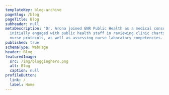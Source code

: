 ```yaml
---
templateKey: blog-archive
pageSlug: /blog
pageTitle: Blog
subheader: null
metaDescription: "Dr. Arona joined GNR Public Health as a medical consultant and
  initially engaged with public health staff in reviewing clinic charts and
  nurse protocols, as well as assessing nurse laboratory competencies. "
published: true
schemaType: WebPage
header: Blog
featuredImage:
  src: /img/blogginghero.png
  alt: Blog
  caption: null
profileButton:
  link: /
  label: Home
---
```


